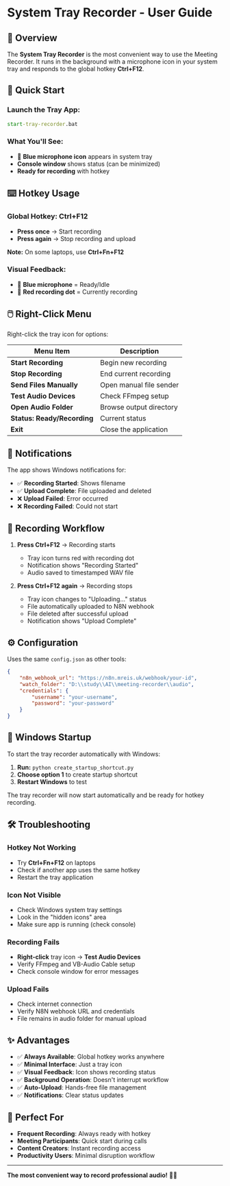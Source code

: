 # System Tray Recorder - User Guide

## 🎯 **Overview**

The **System Tray Recorder** is the most convenient way to use the Meeting Recorder. It runs in the background with a microphone icon in your system tray and responds to the global hotkey **Ctrl+F12**.

## 🚀 **Quick Start**

### **Launch the Tray App:**
```cmd
start-tray-recorder.bat
```

### **What You'll See:**
- 🎤 **Blue microphone icon** appears in system tray
- **Console window** shows status (can be minimized)
- **Ready for recording** with hotkey

## ⌨️ **Hotkey Usage**

### **Global Hotkey: Ctrl+F12**
- **Press once** → Start recording
- **Press again** → Stop recording and upload

**Note:** On some laptops, use **Ctrl+Fn+F12**

### **Visual Feedback:**
- 🔵 **Blue microphone** = Ready/Idle
- 🔴 **Red recording dot** = Currently recording

## 🖱️ **Right-Click Menu**

Right-click the tray icon for options:

| Menu Item | Description |
|-----------|-------------|
| **Start Recording** | Begin new recording |
| **Stop Recording** | End current recording |
| **Send Files Manually** | Open manual file sender |
| **Test Audio Devices** | Check FFmpeg setup |
| **Open Audio Folder** | Browse output directory |
| **Status: Ready/Recording** | Current status |
| **Exit** | Close the application |

## 🔔 **Notifications**

The app shows Windows notifications for:
- ✅ **Recording Started**: Shows filename
- ✅ **Upload Complete**: File uploaded and deleted
- ❌ **Upload Failed**: Error occurred
- ❌ **Recording Failed**: Could not start

## 🎵 **Recording Workflow**

1. **Press Ctrl+F12** → Recording starts
   - Tray icon turns red with recording dot
   - Notification shows "Recording Started"
   - Audio saved to timestamped WAV file

2. **Press Ctrl+F12 again** → Recording stops
   - Tray icon changes to "Uploading..." status
   - File automatically uploaded to N8N webhook
   - File deleted after successful upload
   - Notification shows "Upload Complete"

## ⚙️ **Configuration**

Uses the same `config.json` as other tools:
```json
{
    "n8n_webhook_url": "https://n8n.mreis.uk/webhook/your-id",
    "watch_folder": "D:\\study\\AI\\meeting-recorder\\audio",
    "credentials": {
        "username": "your-username",
        "password": "your-password"
    }
}
```

## 🔄 **Windows Startup**

To start the tray recorder automatically with Windows:

1. **Run:** `python create_startup_shortcut.py`
2. **Choose option 1** to create startup shortcut
3. **Restart Windows** to test

The tray recorder will now start automatically and be ready for hotkey recording.

## 🛠️ **Troubleshooting**

### **Hotkey Not Working**
- Try **Ctrl+Fn+F12** on laptops
- Check if another app uses the same hotkey
- Restart the tray application

### **Icon Not Visible**
- Check Windows system tray settings
- Look in the "hidden icons" area
- Make sure app is running (check console)

### **Recording Fails**
- **Right-click** tray icon → **Test Audio Devices**
- Verify FFmpeg and VB-Audio Cable setup
- Check console window for error messages

### **Upload Fails**
- Check internet connection
- Verify N8N webhook URL and credentials
- File remains in audio folder for manual upload

## ✨ **Advantages**

- ✅ **Always Available**: Global hotkey works anywhere
- ✅ **Minimal Interface**: Just a tray icon
- ✅ **Visual Feedback**: Icon shows recording status
- ✅ **Background Operation**: Doesn't interrupt workflow
- ✅ **Auto-Upload**: Hands-free file management
- ✅ **Notifications**: Clear status updates

## 🎯 **Perfect For**

- **Frequent Recording**: Always ready with hotkey
- **Meeting Participants**: Quick start during calls
- **Content Creators**: Instant recording access
- **Productivity Users**: Minimal disruption workflow

---

**The most convenient way to record professional audio!** 🎵✨
